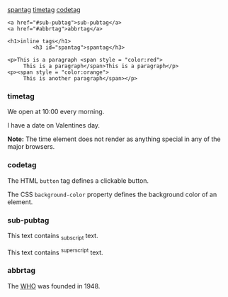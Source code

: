 
<!DOCTYPE html>
<html lang="en">
<head>
	<title>inline tags</title>
<meta charset="utf-8">
</head>


<body>
	<a href="#spantag">spantag</a>
	<a href="#timetag">timetag</a>
	<a href="#codetag">codetag</a>

	<a href="#sub-pubtag">sub-pubtag</a>
	<a href="#abbrtag">abbrtag</a>

	<h1>inline tags</h1>
			<h3 id="spantag">spantag</h3>
		
	<p>This is a paragraph <span style = "color:red">
         This is a paragraph</span>This is a paragraph</p>
    <p><span style = "color:orange">
         This is another paragraph</span></p>
<h3 id="timetag">timetag</h3>
<p>We open at <time>10:00</time> every morning.</p>

<p>I have a date on <time datetime="2008-02-14 20:00">Valentines day</time>.</p>

<p><b>Note:</b> The time element does not render as anything special in any of the major browsers.</p>
 <h3 id="codetag">codetag</h3>
 <p>The HTML <code>button</code> tag defines a clickable button.</p>

<p>The CSS <code>background-color</code> property defines the background color of an element.</p>
<h3 id="sub-pubtag">sub-pubtag</h3>
<p>This text contains <sub>subscript</sub> text.</p>
<p>This text contains <sup>superscript</sup> text.</p>

<h3 id="abbrtag">abbrtag</h3>
<p>The <abbr title="World Health Organization">WHO</abbr> was founded in 1948.</p>


</body>

</html>
